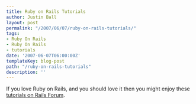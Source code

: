 ```yaml
---
title: Ruby on Rails Tutorials
author: Justin Ball
layout: post
permalink: "/2007/06/07/ruby-on-rails-tutorials/"
tags:
- Ruby On Rails
- Ruby On Rails
- tutorials
date: '2007-06-07T06:00:00Z'
templateKey: blog-post
path: "/ruby-on-rails-tutorials"
description: ''
---
```


If you love Ruby on Rails, and you should love it then you might enjoy these [tutorials on Rails Forum][1].

 [1]: http://railsforum.com/viewforum.php?id=20
